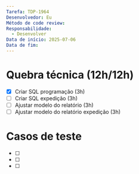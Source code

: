 ```yaml
---
Tarefa: TDP-1964
Desenvolvedor: Eu
Método de code review: 
Responsabilidade:
  - Desenvolver
Data de início: 2025-07-06
Data de fim:
---
```

# Quebra técnica (12h/12h)

- [x] Criar SQL programação (3h)
- [ ] Criar SQL expedição (3h)
- [ ] Ajustar modelo do relatório (3h)
- [ ] Ajustar modelo do relatório expedição (3h)

# Casos de teste

- [ ] 
- [ ] 
- [ ] 



